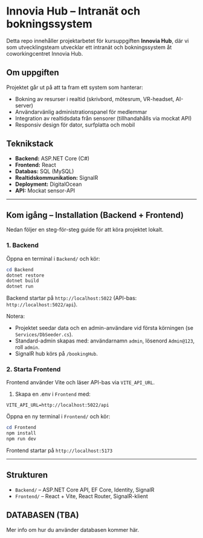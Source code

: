 # Innovia Hub – Intranät och bokningssystem

Detta repo innehåller projektarbetet för kursuppgiften **Innovia Hub**, där vi som utvecklingsteam utvecklar ett intranät och bokningssystem åt coworkingcentret Innovia Hub.

## Om uppgiften

Projektet går ut på att ta fram ett system som hanterar:
- Bokning av resurser i realtid (skrivbord, mötesrum, VR-headset, AI-server)
- Användarvänlig administrationspanel för medlemmar
- Integration av realtidsdata från sensorer (tillhandahålls via mockat API)
- Responsiv design för dator, surfplatta och mobil

## Teknikstack

- **Backend:** ASP.NET Core (C#)
- **Frontend:** React
- **Databas:** SQL (MySQL)
- **Realtidskommunikation:** SignalR
- **Deployment:** DigitalOcean
- **API:** Mockat sensor-API

---

## Kom igång – Installation (Backend + Frontend)

Nedan följer en steg-för-steg guide för att köra projektet lokalt.

### 1. Backend

Öppna en terminal i `Backend/` och kör:
```powershell
cd Backend
dotnet restore
dotnet build
dotnet run
```

Backend startar på `http://localhost:5022` (API-bas: `http://localhost:5022/api`).

Notera:
- Projektet seedar data och en admin-användare vid första körningen (se `Services/DbSeeder.cs`).
- Standard-admin skapas med: användarnamn `admin`, lösenord `Admin@123`, roll `admin`.
- SignalR hub körs på `/bookingHub`.

### 2. Starta Frontend

Frontend använder Vite och läser API-bas via `VITE_API_URL`.

1. Skapa en .env i `Frontend` med:
```env
VITE_API_URL=http://localhost:5022/api
```

Öppna en ny terminal i `Frontend/` och kör:
```powershell
cd Frontend
npm install
npm run dev
```

Frontend startar på `http://localhost:5173` 

---

## Strukturen
- `Backend/` – ASP.NET Core API, EF Core, Identity, SignalR
- `Frontend/` – React + Vite, React Router, SignalR-klient

## DATABASEN (TBA)
Mer info om hur du använder databasen kommer här.